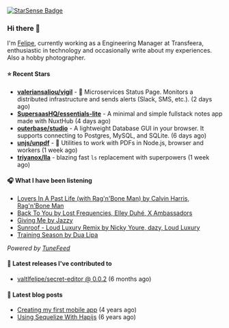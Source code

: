 <a href="https://starsense.app/developer-types" target="_blank"><img src="https://starsense.app/api/badge/?user=valtlfelipe" alt="StarSense Badge"></a>

### Hi there 👋

I'm [Felipe](https://felipevm.com), currently working as a Engineering Manager at Transfeera, enthusiastic in technology and occasionally write about my experiences. Also a hobby photographer.

#### ⭐ Recent Stars
- **[valeriansaliou/vigil](https://github.com/valeriansaliou/vigil)** - 🚦 Microservices Status Page. Monitors a distributed infrastructure and sends alerts (Slack, SMS, etc.). (2 days ago)
- **[SupersaasHQ/essentials-lite](https://github.com/SupersaasHQ/essentials-lite)** - A minimal and simple fullstack notes app made with NuxtHub (4 days ago)
- **[outerbase/studio](https://github.com/outerbase/studio)** - A lightweight Database GUI in your browser. It supports connecting to Postgres, MySQL, and SQLite. (6 days ago)
- **[unjs/unpdf](https://github.com/unjs/unpdf)** - 📄 Utilities to work with PDFs in Node.js, browser and workers (1 week ago)
- **[triyanox/lla](https://github.com/triyanox/lla)** - blazing fast `ls` replacement with superpowers (1 week ago)

#### 🎧 What I have been listening
- [Lovers In A Past Life (with Rag&#39;n&#39;Bone Man) by Calvin Harris, Rag&#39;n&#39;Bone Man](https://open.spotify.com/track/6v4ABPB255HDSWyIj3S9Wn)
- [Back To You by Lost Frequencies, Elley Duhé, X Ambassadors](https://open.spotify.com/track/4PdSICTVRI1xrXZM1sOSCe)
- [Giving Me by Jazzy](https://open.spotify.com/track/2pe4teHX2j6Z0kGN3RgwSF)
- [Sunroof - Loud Luxury Remix by Nicky Youre, dazy, Loud Luxury](https://open.spotify.com/track/1E8i4Xq9tH2LVWC0b1Sptj)
- [Training Season by Dua Lipa](https://open.spotify.com/track/6Qb7YsAqH4wWFUMbGsCpap)

_Powered by [TuneFeed](https://tunefeed.app?ref=valtlfelipe-gh-profile)_ 

#### 🚀 Latest releases I've contributed to


- [valtlfelipe/secret-editor @ 0.0.2](https://github.com/valtlfelipe/secret-editor/releases/tag/0.0.2) (6 months ago)

#### 📄 Latest blog posts
- [Creating my first mobile app](https://felipevm.com/posts/creating-my-first-mobile-app/) (4 years ago)
- [Using Sequelize With Hapijs](https://felipevm.com/posts/using-sequelize-with-hapijs/) (6 years ago)
